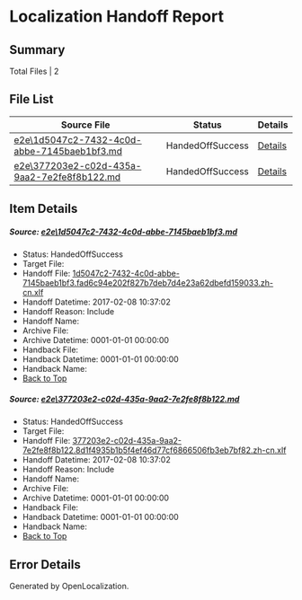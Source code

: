 # <a name='report-top'></a> Localization Handoff Report

## Summary
 Total Files | 2

## File List
 Source File | Status | Details 
 ----------- | ------ | ------- 
 [e2e\1d5047c2-7432-4c0d-abbe-7145baeb1bf3.md](https://github.com/OpenLocalizationTestOrg/ol-test0/blob/59e25b8a9576395311c3cf648fbf06fb49ef2f91/e2e/1d5047c2-7432-4c0d-abbe-7145baeb1bf3.md) | HandedOffSuccess | [Details](#7bba7d604f6cb20d11cdc4e0c6ac3b41a63e791b1)
 [e2e\377203e2-c02d-435a-9aa2-7e2fe8f8b122.md](https://github.com/OpenLocalizationTestOrg/ol-test0/blob/59e25b8a9576395311c3cf648fbf06fb49ef2f91/e2e/377203e2-c02d-435a-9aa2-7e2fe8f8b122.md) | HandedOffSuccess | [Details](#58e22681a4dbf1d9279ec4ce72c201e1795a71e52)

## Item Details
##### <a name='7bba7d604f6cb20d11cdc4e0c6ac3b41a63e791b1'></a> Source: [e2e\1d5047c2-7432-4c0d-abbe-7145baeb1bf3.md](https://github.com/OpenLocalizationTestOrg/ol-test0/blob/59e25b8a9576395311c3cf648fbf06fb49ef2f91/e2e/1d5047c2-7432-4c0d-abbe-7145baeb1bf3.md)
* Status: HandedOffSuccess
* Target File: 
* Handoff File: [1d5047c2-7432-4c0d-abbe-7145baeb1bf3.fad6c94e202f827b7deb7d4e23a62dbefd159033.zh-cn.xlf](https://github.com/OpenLocalizationTestOrg/ol-test0-handoff/blob/ae2b3ded8d7e005f7c5e94f09e2199a31d46242f/ol-handoff/OpenLocalizationTestOrg/ol-test0-zhcn/shujia/ht/1d5047c2-7432-4c0d-abbe-7145baeb1bf3.fad6c94e202f827b7deb7d4e23a62dbefd159033.zh-cn.xlf)
* Handoff Datetime: 2017-02-08 10:37:02
* Handoff Reason: Include
* Handoff Name: 
* Archive File: 
* Archive Datetime: 0001-01-01 00:00:00
* Handback File: 
* Handback Datetime: 0001-01-01 00:00:00
* Handback Name: 
* [Back to Top](#report-top)

##### <a name='58e22681a4dbf1d9279ec4ce72c201e1795a71e52'></a> Source: [e2e\377203e2-c02d-435a-9aa2-7e2fe8f8b122.md](https://github.com/OpenLocalizationTestOrg/ol-test0/blob/59e25b8a9576395311c3cf648fbf06fb49ef2f91/e2e/377203e2-c02d-435a-9aa2-7e2fe8f8b122.md)
* Status: HandedOffSuccess
* Target File: 
* Handoff File: [377203e2-c02d-435a-9aa2-7e2fe8f8b122.8d1f4935b1b5f4ef46d77cf6866506fb3eb7bf82.zh-cn.xlf](https://github.com/OpenLocalizationTestOrg/ol-test0-handoff/blob/ae2b3ded8d7e005f7c5e94f09e2199a31d46242f/ol-handoff/OpenLocalizationTestOrg/ol-test0-zhcn/shujia/ht/377203e2-c02d-435a-9aa2-7e2fe8f8b122.8d1f4935b1b5f4ef46d77cf6866506fb3eb7bf82.zh-cn.xlf)
* Handoff Datetime: 2017-02-08 10:37:02
* Handoff Reason: Include
* Handoff Name: 
* Archive File: 
* Archive Datetime: 0001-01-01 00:00:00
* Handback File: 
* Handback Datetime: 0001-01-01 00:00:00
* Handback Name: 
* [Back to Top](#report-top)


## Error Details

Generated by OpenLocalization.
